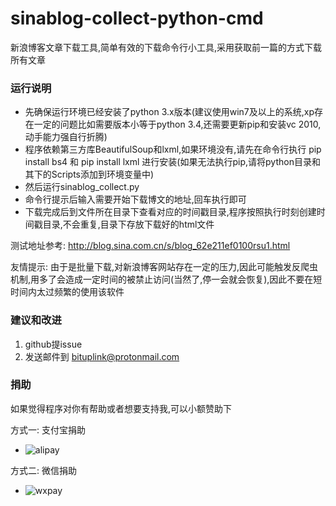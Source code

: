 # sinablog-collect-python-cmd
新浪博客文章下载工具,简单有效的下载命令行小工具,采用获取前一篇的方式下载所有文章

### 运行说明
* 先确保运行环境已经安装了python 3.x版本(建议使用win7及以上的系统,xp存在一定的问题比如需要版本小等于python 3.4,还需要更新pip和安装vc 2010,动手能力强自行折腾)  
* 程序依赖第三方库BeautifulSoup和lxml,如果环境没有,请先在命令行执行 pip install bs4 和 pip install lxml 进行安装(如果无法执行pip,请将python目录和其下的Scripts添加到环境变量中)  
* 然后运行sinablog_collect.py  
* 命令行提示后输入需要开始下载博文的地址,回车执行即可  
* 下载完成后到文件所在目录下查看对应的时间戳目录,程序按照执行时刻创建时间戳目录,不会重复,目录下存放下载好的html文件

测试地址参考: http://blog.sina.com.cn/s/blog_62e211ef0100rsu1.html

友情提示: 由于是批量下载,对新浪博客网站存在一定的压力,因此可能触发反爬虫机制,用多了会造成一定时间的被禁止访问(当然了,停一会就会恢复),因此不要在短时间内太过频繁的使用该软件


### 建议和改进
1. github提issue
2. 发送邮件到 bituplink@protonmail.com


### 捐助
如果觉得程序对你有帮助或者想要支持我,可以小额赞助下

方式一: 支付宝捐助
* ![alipay](http://www.bituplink.com/assets/img/alipay.png)

方式二: 微信捐助
* ![wxpay](http://www.bituplink.com/assets/img/wxpay.png)

